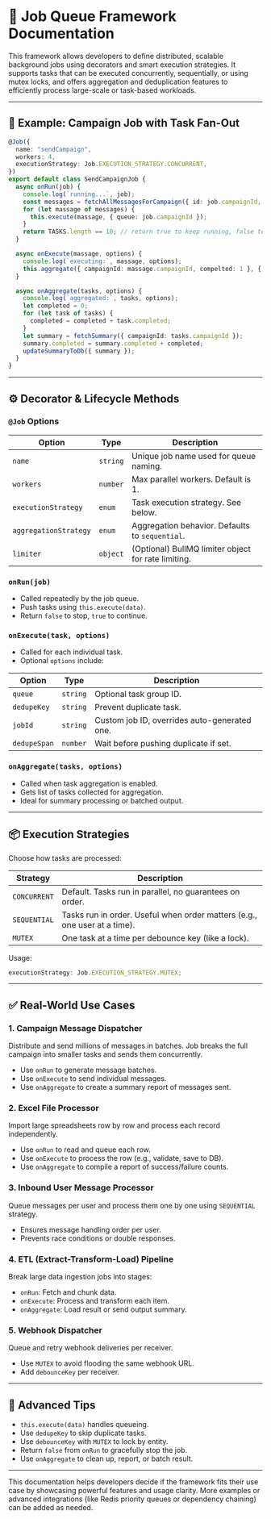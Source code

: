 # 📄 Job Queue Framework Documentation

This framework allows developers to define distributed, scalable background jobs using decorators and smart execution strategies. It supports tasks that can be executed concurrently, sequentially, or using mutex locks, and offers aggregation and deduplication features to efficiently process large-scale or task-based workloads.

---

## 🚀 Example: Campaign Job with Task Fan-Out

```ts
@Job({
  name: "sendCampaign",
  workers: 4,
  executionStrategy: Job.EXECUTION_STRATEGY.CONCURRENT,
})
export default class SendCampaignJob {
  async onRun(job) {
    console.log(`running...`, job);
    const messages = fetchAllMessagesForCampaign({ id: job.campaignId, limit: 10 });
    for (let massage of messages) {
      this.execute(massage, { queue: job.campaignId });
    }
    return TASKS.length == 10; // return true to keep running, false to stop
  }

  async onExecute(massage, options) {
    console.log(`executing:`, massage, options);
    this.aggregate({ campaignId: massage.campaignId, compelted: 1 }, { queue: massage.campaignId });
  }

  async onAggregate(tasks, options) {
    console.log(`aggregated:`, tasks, options);
    let completed = 0;
    for (let task of tasks) {
      completed = completed + task.completed;
    }
    let summary = fetchSummary({ campaignId: tasks.campaignId });
    summary.completed = summary.completed + completed;
    updateSummaryToDb({ summary });
  }
}
```

---

## ⚙️ Decorator & Lifecycle Methods

### `@Job` Options

| Option                | Type     | Description                                         |
| --------------------- | -------- | --------------------------------------------------- |
| `name`                | `string` | Unique job name used for queue naming.              |
| `workers`             | `number` | Max parallel workers. Default is 1.                 |
| `executionStrategy`   | `enum`   | Task execution strategy. See below.                 |
| `aggregationStrategy` | `enum`   | Aggregation behavior. Defaults to `sequential`.     |
| `limiter`             | `object` | (Optional) BullMQ limiter object for rate limiting. |

### `onRun(job)`

- Called repeatedly by the job queue.
- Push tasks using `this.execute(data)`.
- Return `false` to stop, `true` to continue.

### `onExecute(task, options)`

- Called for each individual task.
- Optional `options` include:

| Option       | Type     | Description                                  |
| ------------ | -------- | -------------------------------------------- |
| `queue`      | `string` | Optional task group ID.                      |
| `dedupeKey`  | `string` | Prevent duplicate task.                      |
| `jobId`      | `string` | Custom job ID, overrides auto-generated one. |
| `dedupeSpan` | `number` | Wait before pushing duplicate if set.        |

### `onAggregate(tasks, options)`

- Called when task aggregation is enabled.
- Gets list of tasks collected for aggregation.
- Ideal for summary processing or batched output.

---

## 📦 Execution Strategies

Choose how tasks are processed:

| Strategy     | Description                                                               |
| ------------ | ------------------------------------------------------------------------- |
| `CONCURRENT` | Default. Tasks run in parallel, no guarantees on order.                   |
| `SEQUENTIAL` | Tasks run in order. Useful when order matters (e.g., one user at a time). |
| `MUTEX`      | One task at a time per debounce key (like a lock).                        |

Usage:

```ts
executionStrategy: Job.EXECUTION_STRATEGY.MUTEX;
```

---

## ✅ Real-World Use Cases

### 1. **Campaign Message Dispatcher**

Distribute and send millions of messages in batches. Job breaks the full campaign into smaller tasks and sends them concurrently.

- Use `onRun` to generate message batches.
- Use `onExecute` to send individual messages.
- Use `onAggregate` to create a summary report of messages sent.

### 2. **Excel File Processor**

Import large spreadsheets row by row and process each record independently.

- Use `onRun` to read and queue each row.
- Use `onExecute` to process the row (e.g., validate, save to DB).
- Use `onAggregate` to compile a report of success/failure counts.

### 3. **Inbound User Message Processor**

Queue messages per user and process them one by one using `SEQUENTIAL` strategy.

- Ensures message handling order per user.
- Prevents race conditions or double responses.

### 4. **ETL (Extract-Transform-Load) Pipeline**

Break large data ingestion jobs into stages:

- `onRun`: Fetch and chunk data.
- `onExecute`: Process and transform each item.
- `onAggregate`: Load result or send output summary.

### 5. **Webhook Dispatcher**

Queue and retry webhook deliveries per receiver.

- Use `MUTEX` to avoid flooding the same webhook URL.
- Add `debounceKey` per receiver.

---

## 🧠 Advanced Tips

- `this.execute(data)` handles queueing.
- Use `dedupeKey` to skip duplicate tasks.
- Use `debounceKey` with `MUTEX` to lock by entity.
- Return `false` from `onRun` to gracefully stop the job.
- Use `onAggregate` to clean up, report, or batch result.

---

This documentation helps developers decide if the framework fits their use case by showcasing powerful features and usage clarity. More examples or advanced integrations (like Redis priority queues or dependency chaining) can be added as needed.
